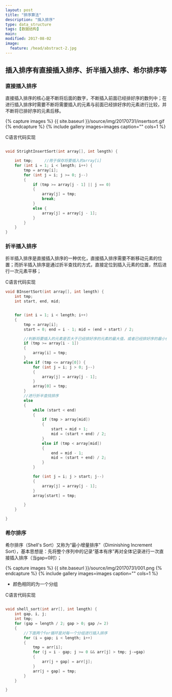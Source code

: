 ```yaml
---
layout: post
title: "排序算法"
description: "插入排序"
type: data_structure
tags: [数据结构]
main: 
modified: 2017-08-02
image:
  feature: /head/abstract-2.jpg
---
```


## 插入排序有直接插入排序、折半插入排序、希尔排序等

### 直接插入排序

直接插入排序的核心是不断将后面的数字，不断插入前面已经排好序的数列中；在进行插入排序时需要不断将需要插入的元素与前面已经排好序的元素进行比较，并不断将已排好序的元素后移。

{% capture images %}
	{{ site.baseurl }}/source/img/20170731/insertsort.gif
{% endcapture %}
{% include gallery images=images caption="" cols=1 %}

C语言代码实现

```c

void StrightInsertSort(int array[], int length) {

	int tmp;     //用于保存将要插入的array[i]
	for (int i = 1; i < length; i++) {
		tmp = array[i];
		for (int j = i; j >= 0; j--)
		{
			if (tmp >= array[j - 1] || j == 0)
			{
				array[j] = tmp;
				break;
			}
			else {
				array[j] = array[j - 1];
			}
		}
	}
}

```

### 折半插入排序

折半插入排序是直接插入排序的一种优化，直接插入排序需要不断移动元素的位置；而折半插入排序是通过折半查找的方式，直接定位到插入元素的位置，然后进行一次元素平移；

C语言代码实现

```c
void BInsertSort(int array[], int length) {
	int tmp;
	int start, end, mid;


	for (int i = 1; i < length; i++)
	{
		tmp = array[i];
		start = 0; end = i - 1; mid = (end + start) / 2;

		//判断将要插入的元素是否大于已经排好序的元素的最大值，或者已经排好序的最小值
		if (tmp >= array[i - 1])
		{
			array[i] = tmp;
		}
		else if (tmp <= array[0]) {
			for (int j = i; j > 0; j--)
			{
				array[j] = array[j - 1];
			}
			array[0] = tmp;
		}
        //进行折半查找排序
		else
		{
			while (start < end)
			{
				if (tmp > array[mid])
				{
					start = mid + 1;
					mid = (start + end) / 2;
				}
				else if (tmp < array[mid])
				{
					end = mid - 1;
					mid = (start + end) / 2;
				}
			}

			for (int j = i; j > start; j--)
			{
				array[j] = array[j - 1];
			}
			array[start] = tmp;

		}
	}

}

```


### 希尔排序

希尔排序（Shell's Sort）又称为“最小增量排序”（Diminishing Increment Sort），基本思想是：先将整个序列中的记录“基本有序”再对全体记录进行一次直接插入排序（当gap=0时）；


{% capture images %}
	{{ site.baseurl }}/source/img/20170731/001.png
{% endcapture %}
{% include gallery images=images caption="" cols=1 %}

* 颜色相同的为一个分组

C语言代码实现

```c

void shell_sort(int arr[], int length) {
	int gap, i, j;
	int tmp;
	for (gap = length / 2; gap > 0; gap /= 2)
	{
        //下面两个for循环是对每一个分组进行插入排序
		for (i = gap; i < length; i++)
		{
			tmp = arr[i];
			for (j = i - gap; j >= 0 && arr[j] > tmp; j-=gap)
			{
				arr[j + gap] = arr[j];
			}
			arr[j + gap] = tmp;
		}
	}

}

```